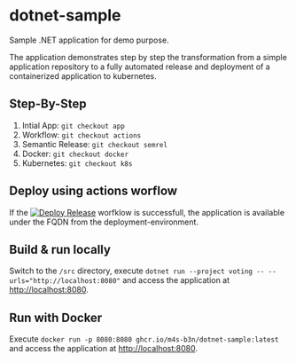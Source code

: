 # dotnet-sample

Sample .NET application for demo purpose.

The application demonstrates step by step the transformation from a simple application repository to a fully automated release and deployment of a containerized application to kubernetes.

## Step-By-Step

1. Intial App: `git checkout app`
2. Workflow: `git checkout actions`
3. Semantic Release: `git checkout semrel`
4. Docker: `git checkout docker`
5. Kubernetes: `git checkout k8s`

## Deploy using actions worflow

If the [![Deploy Release](https://github.com/m4s-b3n/dotnet-sample/actions/workflows/deploy.yml/badge.svg?branch=main)](https://github.com/m4s-b3n/dotnet-sample/actions/workflows/deploy.yml) worfklow is successfull, the application is available under the FQDN from the deployment-environment.

## Build & run locally

Switch to the `/src` directory, execute `dotnet run --project voting -- --urls="http://localhost:8080"` and access the application at [http://localhost:8080](http://localhost:8080).

## Run with Docker

Execute `docker run -p 8080:8080 ghcr.io/m4s-b3n/dotnet-sample:latest` and access the application at [http://localhost:8080](http://localhost:8080).
